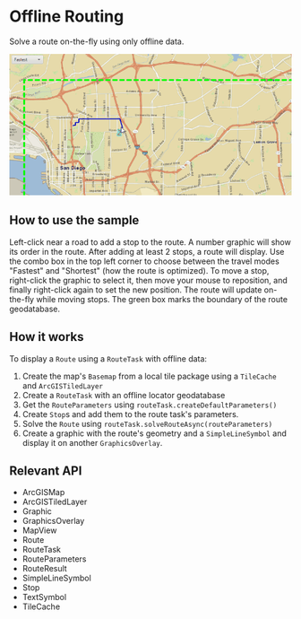 # Offline Routing

Solve a route on-the-fly using only offline data.

<img src="OfflineRouting.gif"/>

## How to use the sample

Left-click near a road to add a stop to the route. A number graphic will show its order in the route. After 
adding at least 2 stops, a route will display. Use the combo box in the top left corner to choose between the travel 
modes "Fastest" and "Shortest" (how the route is optimized). To move a stop, right-click the graphic to select it, 
then move your mouse to reposition, and finally right-click again to set the new position. The route will update 
on-the-fly while moving stops. The green box marks the boundary of the route geodatabase.

## How it works

To display a `Route` using a `RouteTask` with offline data:


  1. Create the map's `Basemap` from a local tile package using a `TileCache` and `ArcGISTiledLayer`
  2. Create a `RouteTask` with an offline locator geodatabase
  3. Get the `RouteParameters` using `routeTask.createDefaultParameters()`
  4. Create `Stop`s and add them to the route task's parameters.
  5. Solve the `Route` using `routeTask.solveRouteAsync(routeParameters)`
  6. Create a graphic with the route's geometry and a `SimpleLineSymbol` and display it on another 
  `GraphicsOverlay`.


## Relevant API


  * ArcGISMap
  * ArcGISTiledLayer
  * Graphic
  * GraphicsOverlay
  * MapView
  * Route
  * RouteTask
  * RouteParameters
  * RouteResult
  * SimpleLineSymbol
  * Stop
  * TextSymbol
  * TileCache

